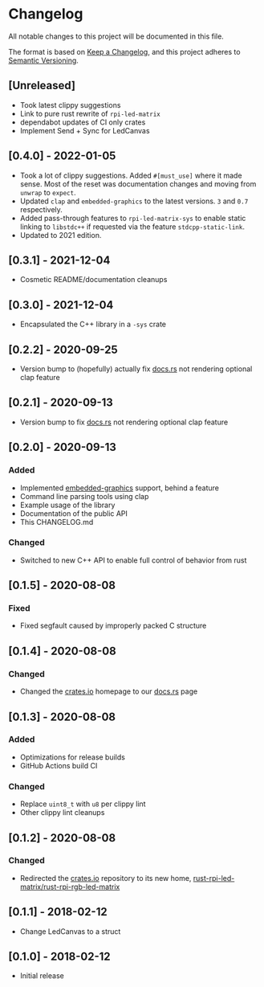 # Changelog

All notable changes to this project will be documented in this file.

The format is based on [Keep a Changelog](https://keepachangelog.com/en/1.0.0/),
and this project adheres to [Semantic Versioning](https://semver.org/spec/v2.0.0.html).

## [Unreleased]

- Took latest clippy suggestions
- Link to pure rust rewrite of `rpi-led-matrix`
- dependabot updates of CI only crates
- Implement Send + Sync for LedCanvas

## [0.4.0] - 2022-01-05

- Took a lot of clippy suggestions. Added `#[must_use]` where it made sense.
  Most of the reset was documentation changes and moving from `unwrap` to `expect`.
- Updated `clap` and `embedded-graphics` to the latest versions. `3` and `0.7` respectively.
- Added pass-through features to `rpi-led-matrix-sys` to enable static linking to `libstdc++`
  if requested via the feature `stdcpp-static-link`.
- Updated to 2021 edition.

## [0.3.1] - 2021-12-04

- Cosmetic README/documentation cleanups

## [0.3.0] - 2021-12-04

- Encapsulated the C++ library in a `-sys` crate

## [0.2.2] - 2020-09-25

- Version bump to (hopefully) actually fix [docs.rs][docs-rs-link] not rendering optional clap feature

## [0.2.1] - 2020-09-13

- Version bump to fix [docs.rs][docs-rs-link] not rendering optional clap feature

## [0.2.0] - 2020-09-13

### Added

- Implemented [embedded-graphics][embedded-graphics] support, behind a feature
- Command line parsing tools using clap
- Example usage of the library
- Documentation of the public API
- This CHANGELOG.md

### Changed

- Switched to new C++ API to enable full control of behavior from rust

## [0.1.5] - 2020-08-08

### Fixed

- Fixed segfault caused by improperly packed C structure

## [0.1.4] - 2020-08-08

### Changed

- Changed the [crates.io][crates-io-link] homepage to our [docs.rs][docs-rs-link] page

## [0.1.3] - 2020-08-08

### Added

- Optimizations for release builds
- GitHub Actions build CI

### Changed

- Replace `uint8_t` with `u8` per clippy lint
- Other clippy lint cleanups

## [0.1.2] - 2020-08-08

### Changed

- Redirected the [crates.io][crates-io-link] repository to its new home, [rust-rpi-led-matrix/rust-rpi-rgb-led-matrix][github-link]

## [0.1.1] - 2018-02-12

- Change LedCanvas to a struct

## [0.1.0] - 2018-02-12

- Initial release

[embedded-graphics]: https://github.com/jamwaffles/embedded-graphics/tree/master/embedded-graphics
[crates-io-link]: https://crates.io/crates/rpi-led-matrix
[docs-rs-link]: https://docs.rs/rpi-led-matrix/
[github-link]: https://github.com/rust-rpi-led-matrix/rust-rpi-rgb-led-matrix/